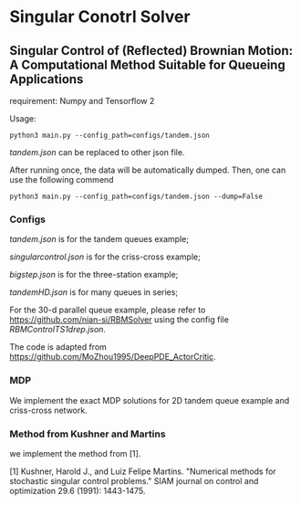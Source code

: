 # Singular Conotrl Solver
## Singular Control of (Reflected) Brownian Motion: A Computational Method Suitable for Queueing Applications
requirement: Numpy and Tensorflow 2

Usage:
```
python3 main.py --config_path=configs/tandem.json 
```
*tandem.json* can be replaced to other json file.



After running once, the data will be automatically dumped. Then, one can use the following commend
```
python3 main.py --config_path=configs/tandem.json --dump=False
```

### Configs
*tandem.json* is for the tandem queues example;

*singularcontrol.json* is for the criss-cross example;

*bigstep.json* is for the three-station example;

*tandemHD.json* is for many queues in series;

For the 30-d parallel queue example, please refer to https://github.com/nian-si/RBMSolver using the config file *RBMControlTS1drep.json*.

The code is adapted from https://github.com/MoZhou1995/DeepPDE_ActorCritic.

### MDP
We implement the exact MDP solutions for 2D tandem queue example and criss-cross network.

### Method from Kushner and Martins
we implement the method from [1].

[1] Kushner, Harold J., and Luiz Felipe Martins. "Numerical methods for stochastic singular control problems." SIAM journal on control and optimization 29.6 (1991): 1443-1475.